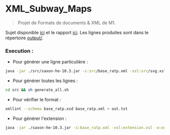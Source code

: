 # XML_Subway_Maps

> Projet de Formats de documents & XML de M1.

Sujet disponible [ici](docs/sujet.pdf) et le rapport [ici](docs/rapport.pdf). Les lignes produites sont dans le répertoire [output/](src/output/).

### Execution :
- Pour générer une ligne particulière :
```sh
java -jar ./src/saxon-he-10.3.jar -s:src/base_ratp.xml -xsl:src/svg.xsl line=[code de la ligne] -o:out.svg
```

- Pour générer toutes les lignes :
```sh
cd src && sh generate_all.sh
```

- Pour vérifier le format :
```sh
xmllint --schema base_ratp.xsd base_ratp.xml > out.txt
```

- Pour générer l'extension :
```sh
java -jar ./saxon-he-10.3.jar -s:base_ratp.xml -xsl:extension.xsl -o:extension.svg
```